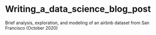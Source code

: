 # Writing_a_data_science_blog_post
Brief analysis, exploration, and modeling of an airbnb dataset from San Francisco (October 2020)
